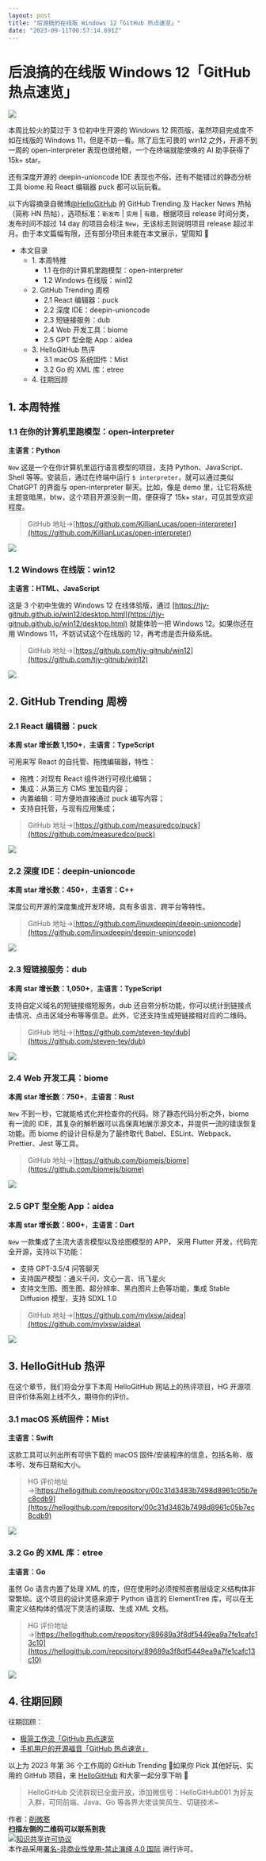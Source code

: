 ```yaml
---
layout: post
title: "后浪搞的在线版 Windows 12「GitHub 热点速览」"
date: "2023-09-11T00:57:14.691Z"
---
```

后浪搞的在线版 Windows 12「GitHub 热点速览」
===============================

![](https://img2023.cnblogs.com/blog/759200/202309/759200-20230910231128890-1375856528.jpg)

本周比较火的莫过于 3 位初中生开源的 Windows 12 网页版，虽然项目完成度不如在线版的 Windows 11，但是不妨一看。除了后生可畏的 win12 之外，开源不到一周的 open-interpreter 表现也很抢眼，一个在终端就能使唤的 AI 助手获得了 15k+ star。

还有深度开源的 deepin-unioncode IDE 表现也不俗，还有不能错过的静态分析工具 biome 和 React 编辑器 puck 都可以玩玩看。

以下内容摘录自微博[@HelloGitHub](https://www.weibo.com/hellogithub/) 的 GitHub Trending 及 Hacker News 热帖（简称 HN 热帖），选项标准：`新发布` | `实用` | `有趣`，根据项目 release 时间分类，发布时间不超过 14 day 的项目会标注 `New`，无该标志则说明项目 release 超过半月。由于本文篇幅有限，还有部分项目未能在本文展示，望周知 🌝

*   本文目录
    *   1\. 本周特推
        *   1.1 在你的计算机里跑模型：open-interpreter
        *   1.2 Windows 在线版：win12
    *   2\. GitHub Trending 周榜
        *   2.1 React 编辑器：puck
        *   2.2 深度 IDE：deepin-unioncode
        *   2.3 短链接服务：dub
        *   2.4 Web 开发工具：biome
        *   2.5 GPT 型全能 App：aidea
    *   3\. HelloGitHub 热评
        *   3.1 macOS 系统固件：Mist
        *   3.2 Go 的 XML 库：etree
    *   4\. 往期回顾

1\. 本周特推
--------

### 1.1 在你的计算机里跑模型：open-interpreter

**主语言：Python**

`New` 这是一个在你计算机里运行语言模型的项目，支持 Python、JavaScript、Shell 等等。安装后，通过在终端中运行 `$ interpreter`，就可以通过类似 ChatGPT 的界面与 open-interpreter 聊天。比如，像是 demo 里，让它将系统主题变暗黑，btw，这个项目开源没到一周，便获得了 15k+ star，可见其受欢迎程度。

> GitHub 地址→[https://github.com/KillianLucas/open-interpreter](https://github.com/KillianLucas/open-interpreter)

![](https://img2023.cnblogs.com/blog/759200/202309/759200-20230910231145407-1675231446.gif)

### 1.2 Windows 在线版：win12

**主语言：HTML、JavaScript**

这是 3 个初中生做的 Windows 12 在线体验版，通过 [https://tjy-gitnub.github.io/win12/desktop.html](https://tjy-gitnub.github.io/win12/desktop.html) 就能体验一把 Windows 12。如果你还在用 Windows 11，不妨试试这个在线版的 12，再考虑是否升级系统。

> GitHub 地址→[https://github.com/tjy-gitnub/win12](https://github.com/tjy-gitnub/win12)

![](https://img2023.cnblogs.com/blog/759200/202309/759200-20230910231150516-2036895799.png)

2\. GitHub Trending 周榜
----------------------

### 2.1 React 编辑器：puck

**本周 star 增长数 1,150+**，**主语言：TypeScript**

可用来写 React 的自托管、拖拽编辑器，特性：

*   拖拽：对现有 React 组件进行可视化编辑；
*   集成：从第三方 CMS 里加载内容；
*   内置编辑：可方便地直接通过 puck 编写内容；
*   支持自托管，与现有应用集成；

> GitHub 地址→[https://github.com/measuredco/puck](https://github.com/measuredco/puck)

![](https://img2023.cnblogs.com/blog/759200/202309/759200-20230910231154133-1724134618.png)

### 2.2 深度 IDE：deepin-unioncode

**本周 star 增长数：450+**，**主语言：C++**

深度公司开源的深度集成开发环境，具有多语言、跨平台等特性。

> GitHub 地址→[https://github.com/linuxdeepin/deepin-unioncode](https://github.com/linuxdeepin/deepin-unioncode)

![](https://img2023.cnblogs.com/blog/759200/202309/759200-20230910231158701-1772320409.png)

### 2.3 短链接服务：dub

**本周 star 增长数：1,050+**，**主语言：TypeScript**

支持自定义域名的短链接缩短服务，dub 还自带分析功能，你可以统计到链接点击情况、点击区域分布等等信息。此外，它还支持生成短链接相对应的二维码。

> GitHub 地址→[https://github.com/steven-tey/dub](https://github.com/steven-tey/dub)

![](https://img2023.cnblogs.com/blog/759200/202309/759200-20230910231202958-947034891.png)

### 2.4 Web 开发工具：biome

**本周 star 增长数：750+**，**主语言：Rust**

`New` 不到一秒，它就能格式化并检查你的代码。除了静态代码分析之外，biome 有一流的 IDE，其复杂的解析器可以高保真地展示源文本，并提供一流的错误恢复功能。而 biome 的设计目标是为了最终取代 Babel、ESLint、Webpack、Prettier、Jest 等工具。

> GitHub 地址→[https://github.com/biomejs/biome](https://github.com/biomejs/biome)

![](https://img2023.cnblogs.com/blog/759200/202309/759200-20230910231206949-1370361404.png)

### 2.5 GPT 型全能 App：aidea

**本周 star 增长数：800+**，**主语言：Dart**

`New` 一款集成了主流大语言模型以及绘图模型的 APP， 采用 Flutter 开发，代码完全开源，支持以下功能：

*   支持 GPT-3.5/4 问答聊天
*   支持国产模型：通义千问，文心一言、讯飞星火
*   支持文生图、图生图、超分辨率、黑白图片上色等功能，集成 Stable Diffusion 模型，支持 SDXL 1.0

> GitHub 地址→[https://github.com/mylxsw/aidea](https://github.com/mylxsw/aidea)

![](https://img2023.cnblogs.com/blog/759200/202309/759200-20230910231211146-216544093.jpg)

3\. HelloGitHub 热评
------------------

在这个章节，我们将会分享下本周 HelloGitHub 网站上的热评项目，HG 开源项目评价体系刚上线不久，期待你的评价。

### 3.1 macOS 系统固件：Mist

**主语言：Swift**

这款工具可以列出所有可供下载的 macOS 固件/安装程序的信息，包括名称、版本号、发布日期和大小。

> HG 评价地址→[https://hellogithub.com/repository/00c31d3483b7498d8961c05b7ec8cdb9](https://hellogithub.com/repository/00c31d3483b7498d8961c05b7ec8cdb9)

![](https://img2023.cnblogs.com/blog/759200/202309/759200-20230910231216086-1738080515.png)

### 3.2 Go 的 XML 库：etree

**主语言：Go**

虽然 Go 语言内置了处理 XML 的库，但在使用时必须按照嵌套层级定义结构体非常繁琐。这个项目的设计灵感来源于 Python 语言的 ElementTree 库，可以在无需定义结构体的情况下灵活的读取、生成 XML 文档。

> HG 评价地址→[https://hellogithub.com/repository/89689a3f8df5449ea9a7fe1cafc13c10](https://hellogithub.com/repository/89689a3f8df5449ea9a7fe1cafc13c10)

![](https://img2023.cnblogs.com/blog/759200/202309/759200-20230910231220957-220326702.png)

4\. 往期回顾
--------

往期回顾：

*   [极简工作流「GitHub 热点速览](https://mp.weixin.qq.com/s/IwnH3qg45Jo1vjn5I5-OsQ)
*   [手机用户的开源福音「GitHub 热点速览」](https://mp.weixin.qq.com/s/Lhz88qPCKPOB0MyGWbD2Yg)

以上为 2023 年第 36 个工作周的 GitHub Trending 🎉如果你 Pick 其他好玩、实用的 GitHub 项目，来 [HelloGitHub](https://hellogithub.com/periodical) 和大家一起分享下哟 🌝

> HelloGitHub 交流群现已全面开放，添加微信号：HelloGitHub001 为好友入群，可同前端、Java、Go 等各界大佬谈笑风生、切磋技术~

  
作者：[削微寒](https://github.com/521xueweihan)  
**扫描左侧的二维码可以联系到我**  
[![知识共享许可协议](https://licensebuttons.net/l/by-nc-nd/4.0/88x31.png)](https://creativecommons.org/licenses/by-nc-nd/4.0/deed.zh)  
本作品采用[署名-非商业性使用-禁止演绎 4.0 国际](https://creativecommons.org/licenses/by-nc-nd/4.0/deed.zh) 进行许可。